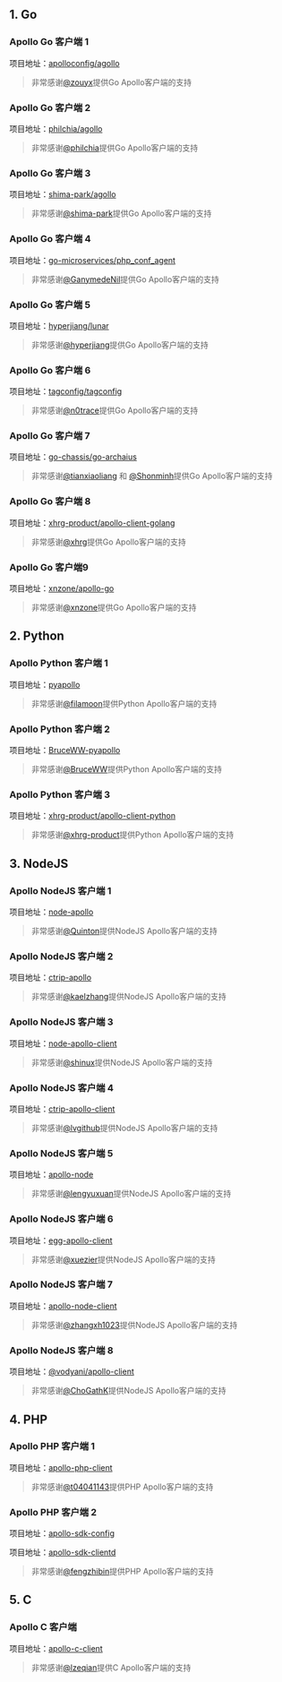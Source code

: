 ## 1. Go
### Apollo Go 客户端 1
项目地址：[apolloconfig/agollo](https://github.com/apolloconfig/agollo)

> 非常感谢[@zouyx](https://github.com/zouyx)提供Go Apollo客户端的支持

### Apollo Go 客户端 2
项目地址：[philchia/agollo](https://github.com/philchia/agollo)

> 非常感谢[@philchia](https://github.com/philchia)提供Go Apollo客户端的支持

### Apollo Go 客户端 3
项目地址：[shima-park/agollo](https://github.com/shima-park/agollo)

> 非常感谢[@shima-park](https://github.com/shima-park)提供Go Apollo客户端的支持

### Apollo Go 客户端 4
项目地址：[go-microservices/php_conf_agent](https://github.com/go-microservices/php_conf_agent)

> 非常感谢[@GanymedeNil](https://github.com/GanymedeNil)提供Go Apollo客户端的支持

### Apollo Go 客户端 5
项目地址：[hyperjiang/lunar](https://github.com/hyperjiang/lunar)

> 非常感谢[@hyperjiang](https://github.com/hyperjiang)提供Go Apollo客户端的支持

### Apollo Go 客户端 6
项目地址：[tagconfig/tagconfig](https://github.com/tagconfig/tagconfig)

> 非常感谢[@n0trace](https://github.com/n0trace)提供Go Apollo客户端的支持

### Apollo Go 客户端 7
项目地址：[go-chassis/go-archaius](https://github.com/go-chassis/go-archaius/tree/master/examples/apollo)

> 非常感谢[@tianxiaoliang](https://github.com/tianxiaoliang) 和 [@Shonminh](https://github.com/Shonminh)提供Go Apollo客户端的支持

### Apollo Go 客户端 8
项目地址：[xhrg-product/apollo-client-golang](https://github.com/xhrg-product/apollo-client-golang)

> 非常感谢[@xhrg](https://github.com/xhrg)提供Go Apollo客户端的支持

### Apollo Go 客户端9
项目地址：[xnzone/apollo-go](https://github.com/xnzone/apollo-go)

> 非常感谢[@xnzone](https://github.com/xnzone)提供Go Apollo客户端的支持

## 2. Python

### Apollo Python 客户端 1
项目地址：[pyapollo](https://github.com/filamoon/pyapollo)

> 非常感谢[@filamoon](https://github.com/filamoon)提供Python Apollo客户端的支持

### Apollo Python 客户端 2
项目地址：[BruceWW-pyapollo](https://github.com/BruceWW/pyapollo)

> 非常感谢[@BruceWW](https://github.com/BruceWW)提供Python Apollo客户端的支持

### Apollo Python 客户端 3
项目地址：[xhrg-product/apollo-client-python](https://github.com/xhrg-product/apollo-client-python)

> 非常感谢[@xhrg-product](https://github.com/xhrg-product)提供Python Apollo客户端的支持

## 3. NodeJS

### Apollo NodeJS 客户端 1
项目地址：[node-apollo](https://github.com/Quinton/node-apollo)

> 非常感谢[@Quinton](https://github.com/Quinton)提供NodeJS Apollo客户端的支持

### Apollo NodeJS 客户端 2
项目地址：[ctrip-apollo](https://github.com/kaelzhang/ctrip-apollo)

> 非常感谢[@kaelzhang](https://github.com/kaelzhang)提供NodeJS Apollo客户端的支持

### Apollo NodeJS 客户端 3
项目地址：[node-apollo-client](https://github.com/shinux/node-apollo-client)

> 非常感谢[@shinux](https://github.com/shinux)提供NodeJS Apollo客户端的支持

### Apollo NodeJS 客户端 4
项目地址：[ctrip-apollo-client](https://github.com/lvgithub/ctrip-apollo-client)

> 非常感谢[@lvgithub](https://github.com/lvgithub)提供NodeJS Apollo客户端的支持

### Apollo NodeJS 客户端 5
项目地址：[apollo-node](https://github.com/lengyuxuan/apollo-node)

> 非常感谢[@lengyuxuan](https://github.com/lengyuxuan)提供NodeJS Apollo客户端的支持

### Apollo NodeJS 客户端 6
项目地址：[egg-apollo-client](https://github.com/xuezier/egg-apollo-client)

> 非常感谢[@xuezier](https://github.com/xuezier)提供NodeJS Apollo客户端的支持

### Apollo NodeJS 客户端 7

项目地址：[apollo-node-client](https://github.com/zhangxh1023/apollo-node-client)

> 非常感谢[@zhangxh1023](https://github.com/zhangxh1023)提供NodeJS Apollo客户端的支持

### Apollo NodeJS 客户端 8

项目地址：[@vodyani/apollo-client](https://github.com/vodyani/apollo-client)

> 非常感谢[@ChoGathK](https://github.com/ChoGathK)提供NodeJS Apollo客户端的支持

## 4. PHP

### Apollo PHP 客户端 1
项目地址：[apollo-php-client](https://github.com/multilinguals/apollo-php-client)

> 非常感谢[@t04041143](https://github.com/t04041143)提供PHP Apollo客户端的支持

### Apollo PHP 客户端 2
项目地址：[apollo-sdk-config](https://github.com/fengzhibin/apollo-sdk-config)

项目地址：[apollo-sdk-clientd](https://github.com/fengzhibin/apollo-sdk-clientd)

> 非常感谢[@fengzhibin](https://github.com/fengzhibin)提供PHP Apollo客户端的支持

## 5. C

### Apollo C 客户端
项目地址：[apollo-c-client](https://github.com/lzeqian/apollo)

> 非常感谢[@lzeqian](https://github.com/lzeqian)提供C Apollo客户端的支持
